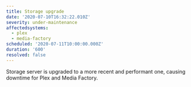 ```yaml
---
title: Storage upgrade
date: '2020-07-10T16:32:22.010Z'
severity: under-maintenance
affectedsystems:
  - plex
  - media-factory
scheduled: '2020-07-11T10:00:00.000Z'
duration: '600'
resolved: false
---
```

Storage server is upgraded to a more recent and performant one, causing downtime for Plex and Media Factory.

<!--- language code: en -->
